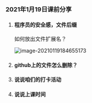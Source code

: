 ### 2021年1月19日课前分享

1. #### 程序员的安全感，文件后缀

   如何放出文件扩展名？

   ![image-20210119184655173](D:\2021_code\2021WinterClass\pic\image-20210119184655173.png)

2. #### github上的文件怎么删除？

   

3. #### 说说咱们的打卡活动

4. #### 说说上课时间